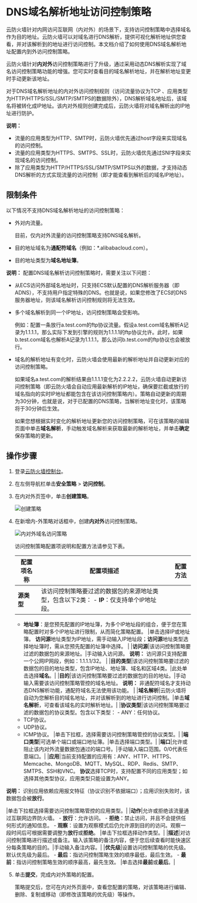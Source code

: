 # DNS域名解析地址访问控制策略

云防火墙针对内网访问互联网（内对外）的场景下，支持访问控制策略中选择域名作为目的地址。云防火墙可以对域名进行DNS解析，提供可视化解析地址供您查看，并对该解析到的地址进行访问控制。本文档介绍了如何使用DNS域名解析地址配置内到外访问控制策略。

云防火墙针对**内对外**访问控制策略进行了升级，通过采用动态DNS解析实现了域名访问控制策略功能的增强。您可实时查看目的域名解析地址，并在解析地址变更时手动更新该地址。

对于DNS域名解析地址的内对外访问控制规则（访问流量协议为TCP 、应用类型为HTTP/HTTPS/SSL/SMTP/SMTPS的数据除外），DNS解析域名地址后，该域名将被转化成IP地址。该内对外规则创建完成后，云防火墙将对域名解析出的IP地址进行防护。

**说明：**

-   流量的应用类型为HTTP、SMTP时，云防火墙优先通过host字段来实现域名的访问控制。
-   流量的应用类型为HTTPS、SMTPS、SSL时，云防火墙优先通过SNI字段来实现域名的访问控制。
-   除了应用类型为HTTP/HTTPS/SSL/SMTP/SMTPS以外的数据，才支持动态DNS解析的方式实现流量的访问控制（即才能查看到解析后的域名IP地址）。

## 限制条件

以下情况不支持DNS域名解析地址的访问控制策略：

-   外对内流量。

    目前，仅内对外流量的访问控制策略支持DNS域名解析。

-   目的地址域名为**通配符域名**（例如：\*.alibabacloud.com）。
-   目的地址类型为**域名地址簿**。

**说明：** 配置DNS域名解析访问控制策略时，需要关注以下问题：

-   从ECS访问外部域名地址时，只支持ECS默认配置的DNS解析服务器（即ADNS），不支持用户指定特殊的DNS。也就是说，如果您修改了ECS的DNS服务器地址，则该域名解析访问控制规则将无法生效。
-   多个域名解析到同一个IP地址，访问控制策略会受影响。

    例如：配置一条放行a.test.com的ftp协议流量。假设a.test.com域名解析A记录为1.1.1.1，那么实际下发到引擎的规则为1.1.1.1的ftp协议允许。此时，如果b.test.com域名也解析A记录为1.1.1.1，那么访问b.test.com的ftp协议也会被放行。

-   域名的解析地址有变化时，云防火墙会使用最新的解析地址并自动更新对应的访问控制策略。

    如果域名a.test.com的解析结果由1.1.1.1变化为2.2.2.2，云防火墙自动更新访问控制策略（即云防火墙会自动应用最新解析的IP地址，确保要拦截或放行的域名指向的实时IP地址都能包含在该访问控制策略内）。策略自动更新的周期为30分钟，也就是说，对于已配置的DNS策略，当解析地址变化时，该策略将于30分钟后生效。

    如果您想根据实时变化的解析地址更新您的访问控制策略，可在该策略的编辑页面中单击**域名解析**，手动触发域名解析来获取最新的解析地址，并单击**确定**保存策略的更新。


## 操作步骤

1.  登录[云防火墙控制台](https://yundun.console.aliyun.com/?p=cfwnext)。

2.  在左侧导航栏单击**安全策略** \> **访问控制**。

3.  在内对外页签中，单击**创建策略**。

    ![创建策略](https://static-aliyun-doc.oss-accelerate.aliyuncs.com/assets/img/zh-CN/4075775061/p183899.png)

4.  在新增内-外策略对话框中，创建**内对外**访问控制策略。

    ![内对外域名访问策略](https://static-aliyun-doc.oss-accelerate.aliyuncs.com/assets/img/zh-CN/2414258951/p77700.png)

    访问控制策略配置项说明和配置方法请参见下表。

    |配置项名称|配置项描述|配置方法|
    |-----|-----|----|
    |**源类型**|该访问控制策略要过滤的数据包的来源地址类型，包含以下2类：     -   **IP**：仅支持单个IP地址段。
    -   **地址簿**：是您预先配置的IP地址簿，为多个IP地址段的组合，便于您在策略配置时对多个IP地址进行限制，从而简化策略配置。
|单击选择IP或地址簿。 **访问源**地址类型为IP地址，需手动输入IP地址段；**访问源**地址类型选择地址簿时，需从您预先配置的址簿中选择。 |
    |**访问源**|该访问控制策略要过滤的数据包的来源地址。|手动输入访问源。 **说明：** 访问源只支持配置一个公网IP网段，例如：1.1.1.1/32。 |
    |**目的类型**|该访问控制策略要过滤的数据包的目的地址类型，包含IP地址、地址簿、域名和区域4类。|此处单击选择**域名**。|
    |**目的**|该访问控制策略要过滤的数据包的目的地址。|手动输入需要该访问控制策略管控的域名地址。 **说明：** 非通配符域名才支持动态DNS解析功能，通配符域名无法使用该功能。 |
    |**域名解析**|云防火墙将自动为您解析目的域名地址，并对该解析到的地址进行访问控制。|单击**域名解析**，可查看该域名的实时解析地址。|
    |**协议类型**|该访问控制策略要过滤的数据包的协议类型。包含以下类型：     -   ANY：任何协议。
    -   TCP协议。
    -   UDP协议。
    -   ICMP协议。
|单击下拉框，选择需要访问控制策略管控的协议类型。|
    |**端口类型**|可选单个端口或端口地址簿。|单击选择端口类型。|
    |**端口**|允许或阻止该内对外流量数据包通过的端口号。|手动输入端口范围。0/0代表任意端口。|
    |**应用**|当前支持配置的应用有：ANY、HTTP、HTTPS、Memcache、MongoDB、MQTT、MySQL、RDP、Redis、SMTP、SMTPS、SSH和VNC。 **协议**选择TCP时，支持配置不同的应用类型；如选择其他类型协议，应用类型只能设置为ANY。

**说明：** 识别应用依赖应用报文特征（协议识别不依据端口）；应用识别失败时，该数据包会被**放行**。

|单击下拉框选择需要访问控制策略管控的应用类型。|
    |**动作**|允许或拒绝该流量通过互联网边界防火墙。     -   **放行**：允许访问。
    -   **拒绝**：禁止访问，并且不会提供任何形式的通知信息。
    -   **观察**：设置为观察模式后仍允许源到目的的访问。观察一段时间后可根据需要调整为**放行**或**拒绝**。
|单击下拉框选择动作类型。|
    |**描述**|对访问控制策略进行描述或备注。输入该策略的备注内容，便于您后续查看时能快速区分每条策略的目的。|手动输入备注内容。|
    |**优先级**|设置访问控制策略的优先级。默认优先级为最后。     -   **最后**：指访问控制策略生效的顺序最低，最后生效。
    -   **最前**：指访问控制策略生效的顺序最高，最先生效。
|单击选择**最前**或**最后**。|

5.  单击**提交**，完成内对外策略的配置。

    策略提交后，您可在内对外页面中，查看您配置的策略，对该策略进行编辑、删除、复制或移动（即修改该策略的优先级）等操作。


